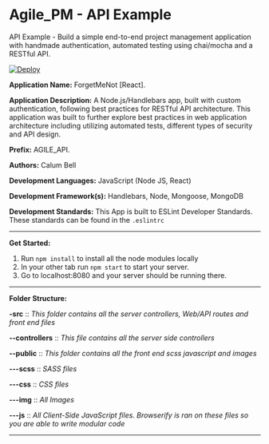 # Agile_PM - API Example
API Example - Build a simple end-to-end project management application with handmade authentication, automated testing using chai/mocha and a RESTful API.

[![Deploy](https://www.herokucdn.com/deploy/button.png)](https://heroku.com/deploy)

**Application Name:** ForgetMeNot [React].

**Application Description:** A Node.js/Handlebars app, built with custom authentication, following best practices for RESTful API architecture. This application was built to further explore best practices in web application architecture including utilizing automated tests, different types of security and API design.

**Prefix:** AGILE_API.

**Authors:** Calum Bell

**Development Languages:** JavaScript (Node JS, React)

**Development Framework(s):** Handlebars, Node, Mongoose, MongoDB

**Development Standards:** This App is built to ESLint Developer Standards. These standards can be found in the `.eslintrc`

------------------------------

**Get Started:**

1. Run `npm install` to install all the node modules locally
2. In your other tab run `npm start` to start your server.
3. Go to localhost:8080 and your server should be running there.

------------------------------

**Folder Structure:**

**-src** :: *This folder contains all the server controllers, Web/API routes and front end files*

**--controllers** :: *This file contains all the server side controllers*

**--public** :: *This folder contains all the front end scss javascript and images*

**---scss** :: *SASS files*

**---css** :: *CSS files*

**---img** :: *All Images*

**---js** :: *All Client-Side JavaScript files. Browserify is ran on these files so you are able to write modular code*

------------------------------

